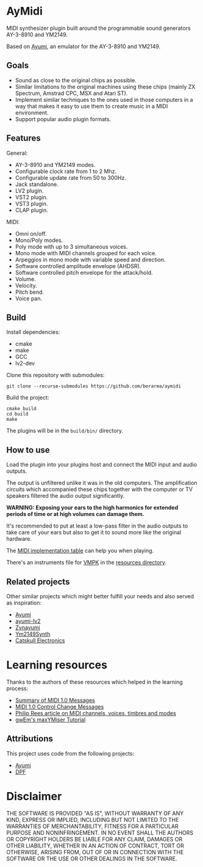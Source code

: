 # AyMidi

MIDI synthesizer plugin built around the programmable sound generators
AY-3-8910 and YM2149.

Based on [Ayumi](https://github.com/true-grue/ayumi), an emulator for the
AY-3-8910 and YM2149.

## Goals

- Sound as close to the original chips as possible.
- Similar limitations to the original machines using these chips (mainly ZX
  Spectrum, Amstrad CPC, MSX and Atari ST).
- Implement similar techniques to the ones used in those computers in a way
  that makes it easy to use them to create music in a MIDI environment.
- Support popular audio plugin formats.

## Features

General:

- AY-3-8910 and YM2149 modes.
- Configurable clock rate from 1 to 2 Mhz.
- Configurable update rate from 50 to 300Hz.
- Jack standalone.
- LV2 plugin.
- VST2 plugin.
- VST3 plugin.
- CLAP plugin.

MIDI:

- Omni on/off.
- Mono/Poly modes.
- Poly mode with up to 3 simultaneous voices.
- Mono mode with MIDI channels grouped for each voice.
- Arpeggios in mono mode with variable speed and direction.
- Software controlled amplitude envelope (AHDSR).
- Software controlled pitch envelope for the attack/hold.
- Volume.
- Velocity.
- Pitch bend.
- Voice pan.

## Build

Install dependencies:

- cmake
- make
- GCC
- lv2-dev

Clone this repository with submodules:

`git clone --recurse-submodules https://github.com/berarma/aymidi`

Build the project:

```
cmake build
cd build
make
```

The plugins will be in the `build/bin/` directory.

## How to use

Load the plugin into your plugins host and connect the MIDI input and audio
outputs.

The output is unfiltered unlike it was in the old computers. The amplification
circuits which accompanied these chips together with the computer or TV
speakers filtered the audio output significantly.

**WARNING: Exposing your ears to the high harmonics for extended periods of time
or at high volumes can damage them.**

It's recommended to put at least a low-pass filter in the audio outputs to take
care of your ears but also to get it to sound more like the original hardware.

The [MIDI implementation table](midi.md) can help you when playing.

There's an instruments file for [VMPK](https://github.com/pedrolcl/VMPK) in the
[resources directory](resources).

## Related projects

Other similar projects which might better fulfill your needs and also served as
inspiration:

- [Ayumi](https://github.com/true-grue/ayumi)
- [ayumi-lv2](https://github.com/atsushieno/ayumi-lv2)
- [Zynayumi](https://github.com/eriser/zynayumi)
- [Ym2149Synth](https://github.com/trash80/Ym2149Synth)
- [Catskull Electronics](https://catskullelectronics.com/products/ym2149-synth)

# Learning resources

Thanks to the authors of these resources which helped in the learning process:

- [Summary of MIDI 1.0 Messages](https://midi.org/summary-of-midi-1-0-messages)
- [MIDI 1.0 Control Change Messages](https://midi.org/midi-1-0-control-change-messages)
- [Philip Rees article on MIDI channels, voices, timbres and modes](http://www.philrees.co.uk/articles/midimode.htm)
- [gwEm's maxYMiser Tutorial](https://www.youtube.com/watch?v=OjPPUdwIAC0&list=PL1NhyQvCufQnczcLMUHOkSHtCt2dHi9_Z)

## Attributions

This project uses code from the following projects:

- [Ayumi](https://github.com/true-grue/ayumi)
- [DPF](https://github.com/DISTRHO/DPF)

# Disclaimer

THE SOFTWARE IS PROVIDED "AS IS", WITHOUT WARRANTY OF ANY KIND, EXPRESS OR
IMPLIED, INCLUDING BUT NOT LIMITED TO THE WARRANTIES OF MERCHANTABILITY,
FITNESS FOR A PARTICULAR PURPOSE AND NONINFRINGEMENT. IN NO EVENT SHALL THE
AUTHORS OR COPYRIGHT HOLDERS BE LIABLE FOR ANY CLAIM, DAMAGES OR OTHER
LIABILITY, WHETHER IN AN ACTION OF CONTRACT, TORT OR OTHERWISE, ARISING FROM,
OUT OF OR IN CONNECTION WITH THE SOFTWARE OR THE USE OR OTHER DEALINGS IN THE
SOFTWARE.
